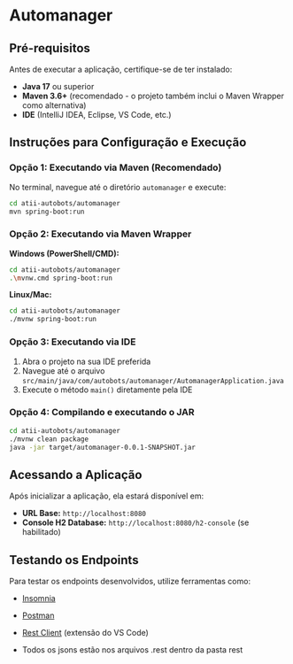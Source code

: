 # Automanager

## Pré-requisitos

Antes de executar a aplicação, certifique-se de ter instalado:

- **Java 17** ou superior
- **Maven 3.6+** (recomendado - o projeto também inclui o Maven Wrapper como alternativa)
- **IDE** (IntelliJ IDEA, Eclipse, VS Code, etc.)

## Instruções para Configuração e Execução

### Opção 1: Executando via Maven (Recomendado)

No terminal, navegue até o diretório `automanager` e execute:

```bash
cd atii-autobots/automanager
mvn spring-boot:run
```

### Opção 2: Executando via Maven Wrapper

**Windows (PowerShell/CMD):**
```bash
cd atii-autobots/automanager
.\mvnw.cmd spring-boot:run
```

**Linux/Mac:**
```bash
cd atii-autobots/automanager
./mvnw spring-boot:run
```

### Opção 3: Executando via IDE

1. Abra o projeto na sua IDE preferida
2. Navegue até o arquivo `src/main/java/com/autobots/automanager/AutomanagerApplication.java`
3. Execute o método `main()` diretamente pela IDE

### Opção 4: Compilando e executando o JAR

```bash
cd atii-autobots/automanager
./mvnw clean package
java -jar target/automanager-0.0.1-SNAPSHOT.jar
```

## Acessando a Aplicação

Após inicializar a aplicação, ela estará disponível em:
- **URL Base:** `http://localhost:8080`
- **Console H2 Database:** `http://localhost:8080/h2-console` (se habilitado)

## Testando os Endpoints

Para testar os endpoints desenvolvidos, utilize ferramentas como:
- [Insomnia](https://insomnia.rest/)
- [Postman](https://www.postman.com/)
- [Rest Client](https://marketplace.visualstudio.com/items?itemName=humao.rest-client) (extensão do VS Code)

- Todos os jsons estão nos arquivos .rest dentro da pasta rest
